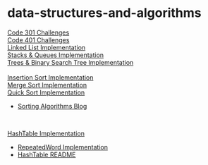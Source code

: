 # data-structures-and-algorithms

[Code 301 Challenges](./code-challenges)  
[Code 401 Challenges](./code401challenges)  
[Linked List Implementation](./code401challenges/src/main/java/linked_list)  
[Stacks & Queues Implementation](./code401challenges/src/main/java/stacksandqueues)  
[Trees & Binary Search Tree Implementation](./code401challenges/src/main/java/tree)  
<br>
[Insertion Sort Implementation](./code401challenges/src/main/java/InsertionSort.java)  
[Merge Sort Implementation](./code401challenges/src/main/java/sortingAlgorithms/MergeSort.java)  
[Quick Sort Implementation](./code401challenges/src/main/java/sortingAlgorithms/QuickSort.java)
* [Sorting Algorithms Blog](./code401challenges/BLOG.md)
<br>

[HashTable Implementation](./code401challenges/src/main/java/HashtableExercises/RepeatedWord.java)  
* [RepeatedWord Implementation](./code401challenges/src/main/java/HashtableExercises/RepeatedWord.java)  
* [HashTable README](./code401challenges/src/main/java/HashtableExercises/README.md)
